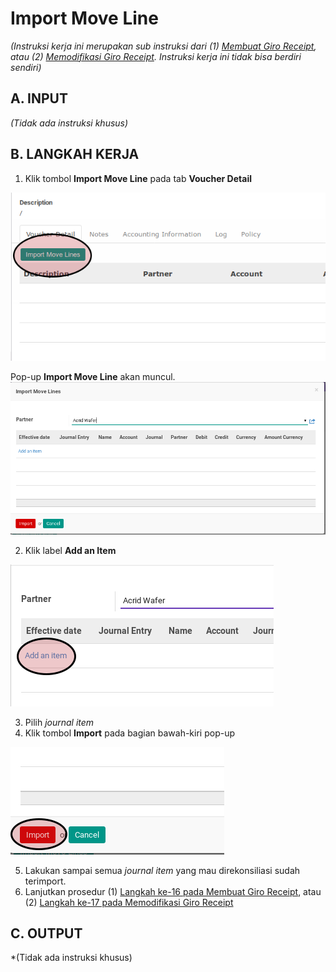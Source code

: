# Import Move Line

*(Instruksi kerja ini merupakan sub instruksi dari (1) [Membuat Giro Receipt](./membuat.md), atau (2) [Memodifikasi Giro Receipt](./memodifikasi.md). Instruksi kerja ini tidak bisa berdiri sendiri)*

## A. INPUT

*(Tidak ada instruksi khusus)*

## B. LANGKAH KERJA

1. Klik tombol **Import Move Line** pada tab **Voucher Detail**

![](../../img/giro-receipt/tombol-import-move-line.png)

Pop-up **Import Move Line** akan muncul.
![](../../img/giro-receipt/pop-up-import-move-line.png)

2. Klik label **Add an Item**

![](../../img/giro-receipt/pop-up-import-move-line-add-item.png)

3. Pilih *journal item*
4. Klik tombol **Import** pada bagian bawah-kiri pop-up

![](../../img/giro-receipt/pop-up-import-move-line-tombol-import.png)

5. Lakukan sampai semua *journal item* yang mau direkonsiliasi sudah terimport.
6. Lanjutkan prosedur (1) [Langkah ke-16 pada Membuat Giro Receipt](./membuat.md#langkah-16), atau (2) [Langkah ke-17 pada Memodifikasi Giro Receipt](./memodifikasi.md#langkah-17)

## C. OUTPUT

*(Tidak ada instruksi khusus)